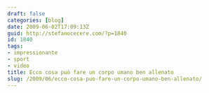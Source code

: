 ```yaml
---
draft: false
categories: [blog]
date: 2009-06-02T17:09:13Z
guid: http://stefanocecere.com/?p=1840
id: 1840
tags:
- impressionante
- sport
- video
title: Ecco cosa può fare un corpo umano ben allenato
slug: /2009/06/ecco-cosa-puo-fare-un-corpo-umano-ben-allenato/
---
```


